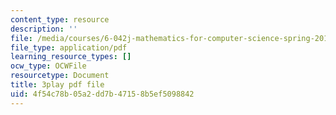 ```yaml
---
content_type: resource
description: ''
file: /media/courses/6-042j-mathematics-for-computer-science-spring-2015/4f54c78b05a2dd7b47158b5ef5098842_F3y8qupFfUs.pdf
file_type: application/pdf
learning_resource_types: []
ocw_type: OCWFile
resourcetype: Document
title: 3play pdf file
uid: 4f54c78b-05a2-dd7b-4715-8b5ef5098842
---
```

